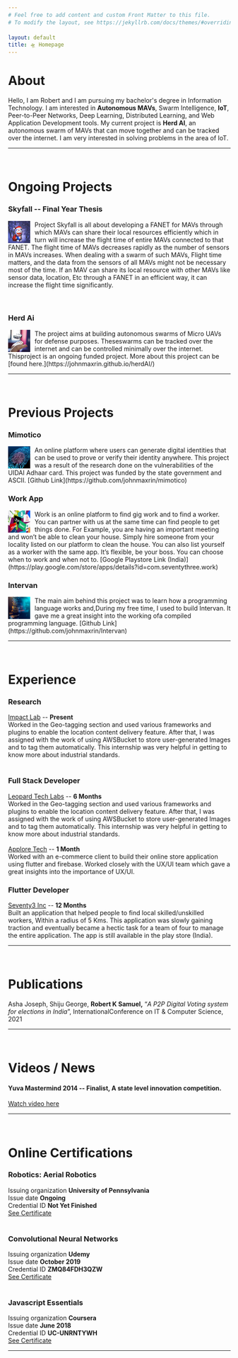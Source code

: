 ```yaml
---
# Feel free to add content and custom Front Matter to this file.
# To modify the layout, see https://jekyllrb.com/docs/themes/#overriding-theme-defaults

layout: default
title: 🛸 Homepage
---
```


# About
Hello, I am Robert and I am pursuing my bachelor's degree in Information Technology. I am interested in **Autonomous MAVs**, Swarm Intelligence, **IoT**, Peer-to-Peer Networks, Deep Learning, Distributed Learning, and Web Application Development tools. My current project is **Herd AI**, an autonomous swarm of MAVs that can move together and can be tracked over the internet. I am very interested in solving problems in the area of IoT.

---

<br>

# Ongoing Projects

### Skyfall -- Final Year Thesis
<img style="float: left; margin-right:10px; height:50px; width:50px;" src="images/qn.jpeg">
Project Skyfall is all about developing a FANET for MAVs through which MAVs can share their local resources efficiently which in turn will increase the flight
time of entire MAVs connected to that FANET. The flight time of MAVs decreases rapidly as the number of sensors in MAVs increases. When dealing with a swarm of such MAVs, Flight time matters, and the data from the sensors of all MAVs might not be necessary most of the time. If an MAV can share its local resource with other MAVs like sensor data, location, Etc through a FANET in an efficient way, it can increase the flight time significantly. <br><br><br>


### Herd Ai
<img style="float: left; margin-right:10px; height:50px; width:50px;" src="images/herd.jpg">
The project aims at building autonomous swarms of Micro UAVs for defense purposes.  Theseswarms can be tracked over the internet and can be controlled minimally over the internet.  Thisproject is an ongoing funded project.  More about this project can be [found here.](https://johnmaxrin.github.io/herdAI/)

---
<br>

# Previous Projects 

### Mimotico

<img style="float: left; margin-right:10px; height:50px; width:50px;" src="images/mimotico.jpeg">
 An online platform where users can generate digital identities that can be used to prove or verify their identity anywhere. This project was a result of the research done on the vulnerabilities of the UIDAI Adhaar card. This project was funded by the state government and ASCII. [Github Link](https://github.com/johnmaxrin/mimotico)

### Work App

<img style="float: left; margin-right:10px; height:50px; width:50px;" src="images/work.jpg">
Work is an online platform to find gig work and to find a worker. You can partner with us at the same time can find people to get things done. For Example, you are having an important meeting and won’t be able to clean your house. Simply hire someone from your locality listed on our platform to clean the house. You can also list yourself as a worker with the same app. It’s flexible, be your boss. You can choose when to work and when not to. [Google Playstore Link (India)](https://play.google.com/store/apps/details?id=com.seventythree.work)

### Intervan

<img style="float: left; margin-right:10px; height:50px; width:50px;" src="images/intervan.jpg">
The  main  aim  behind  this  project  was  to  learn  how  a  programming  language  works  and,During my free time, I used to build Intervan.  It gave me a great insight into the working ofa compiled programming language. [Github Link](https://github.com/johnmaxrin/Intervan)



---

<br>

# Experience 

### Research
[Impact Lab](https://www.leopardtechlabs.com/) -- **Present**  <br>
Worked in the Geo-tagging section and used various frameworks and plugins to enable the location content delivery feature.  After that,  I was assigned with the work of using AWSBucket to store user-generated Images and to tag them automatically.  This internship was very helpful in getting to know more about industrial standards. <br> <br>

### Full Stack Developer
[Leopard Tech Labs](https://www.leopardtechlabs.com/) -- **6 Months**  <br>
Worked in the Geo-tagging section and used various frameworks and plugins to enable the location content delivery feature.  After that,  I was assigned with the work of using AWSBucket to store user-generated Images and to tag them automatically.  This internship was very helpful in getting to know more about industrial standards. <br> <br>
[Applore Tech](https://applore.in/) -- **1 Month** <br>
Worked with an e-commerce client to build their online store application using flutter and firebase.  Worked closely with the UX/UI team which gave a great insights into the importance of UX/UI.


### Flutter Developer
[Seventy3 Inc](http://seventy3.tech/) -- **12 Months** <br>
Built  an  application  that  helped  people  to  find  local  skilled/unskilled  workers,  Within  a radius  of  5  Kms.   This  application  was  slowly  gaining  traction  and  eventually  became  a hectic task for a team of four to manage the entire application.  The app is still available in the play store (India).

---

<br>

# Publications
Asha Joseph, Shiju George, **Robert K Samuel,** “*A P2P Digital Voting system for elections in India*”, InternationalConference on IT & Computer Science, 2021

---

<br>

# Videos / News
#### Yuva Mastermind 2014 -- Finalist, A state level innovation competition. 
[Watch video here](https://youtu.be/M6c0NleknaQ)


---

<br>

# Online Certifications

### Robotics: Aerial Robotics
Issuing organization **University of Pennsylvania** <br>
Issue date **Ongoing** <br>
Credential ID **Not Yet Finished** <br>
[See Certificate](https://www.coursera.org/)
<br> <br>

### Convolutional Neural Networks
Issuing organization **Udemy** <br>
Issue date **October 2019** <br>
Credential ID **ZMQ84FDH3QZW** <br>
[See Certificate](https://www.coursera.org/account/accomplishments/certificate/ZMQ84FDH3QZW?utm_medium=certificate&utm_source=link&utm_campaign=copybutton_certificate)
<br> <br>

### Javascript Essentials
Issuing organization **Coursera** <br>
Issue date **June 2018** <br>
Credential ID **UC-UNRNTYWH** <br>
[See Certificate](http://ude.my/UC-UNRNTYWH)


---



